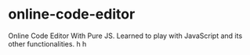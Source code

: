 # online-code-editor
Online Code Editor With Pure JS.
Learned to play with JavaScript and its other functionalities.
h 
 h 
